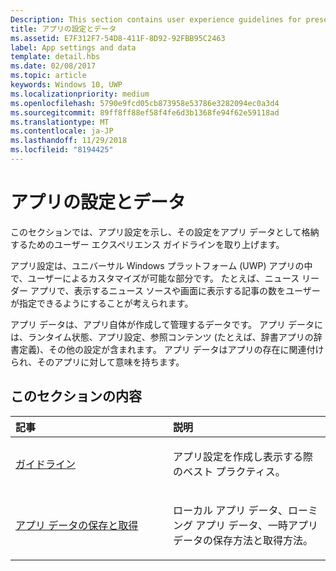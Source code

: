 ```yaml
---
Description: This section contains user experience guidelines for presenting app settings and storing those settings as app data.
title: アプリの設定とデータ
ms.assetid: E7F312F7-54D8-411F-8D92-92FBB95C2463
label: App settings and data
template: detail.hbs
ms.date: 02/08/2017
ms.topic: article
keywords: Windows 10, UWP
ms.localizationpriority: medium
ms.openlocfilehash: 5790e9fcd05cb873958e53786e3282094ec0a3d4
ms.sourcegitcommit: 89ff8ff88ef58f4fe6d3b1368fe94f62e59118ad
ms.translationtype: MT
ms.contentlocale: ja-JP
ms.lasthandoff: 11/29/2018
ms.locfileid: "8194425"
---
```

# <a name="app-settings-and-data"></a>アプリの設定とデータ




このセクションでは、アプリ設定を示し、その設定をアプリ データとして格納するためのユーザー エクスペリエンス ガイドラインを取り上げます。

アプリ設定は、ユニバーサル Windows プラットフォーム (UWP) アプリの中で、ユーザーによるカスタマイズが可能な部分です。 たとえば、ニュース リーダー アプリで、表示するニュース ソースや画面に表示する記事の数をユーザーが指定できるようにすることが考えられます。

アプリ データは、アプリ自体が作成して管理するデータです。 アプリ データには、ランタイム状態、アプリ設定、参照コンテンツ (たとえば、辞書アプリの辞書定義)、その他の設定が含まれます。 アプリ データはアプリの存在に関連付けられ、そのアプリに対して意味を持ちます。
## <a name="in-this-section"></a>このセクションの内容
<table>
<colgroup>
<col width="50%" />
<col width="50%" />
</colgroup>
<thead>
<tr class="header">
<th align="left">記事</th>
<th align="left">説明</th>
</tr>
</thead>
<tbody>
<tr class="odd">
<td align="left"><p><a href="guidelines-for-app-settings.md">ガイドライン</a></p></td>
<td align="left"><p>アプリ設定を作成し表示する際のベスト プラクティス。</p></td>
</tr>
<tr class="even">
<td align="left"><p><a href="store-and-retrieve-app-data.md">アプリ データの保存と取得</a></p></td>
<td align="left"><p>ローカル アプリ データ、ローミング アプリ データ、一時アプリ データの保存方法と取得方法。</p></td>
</tr>
</tbody>
</table>



